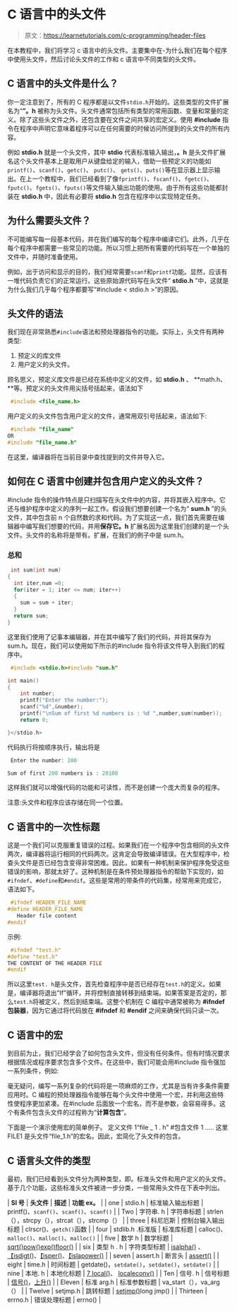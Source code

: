 # C 语言中的头文件

> 原文：<https://learnetutorials.com/c-programming/header-files>

在本教程中，我们将学习 c 语言中的头文件。主要集中在-为什么我们在每个程序中使用头文件，然后讨论头文件的工作和 c 语言中不同类型的头文件。

## C 语言中的头文件是什么？

你一定注意到了，所有的 C 程序都是以文件`stdio.h`开始的。这些类型的文件扩展名为“**”。h** 被称为头文件。头文件通常包括所有类型的常用函数、变量和常量的定义。除了这些头文件之外，还包含要在文件之间共享的宏定义。使用 **#include** 指令在程序中声明它意味着程序可以在任何需要的时候访问所提到的头文件的所有内容。

例如 **stdio.h** 就是一个头文件，其中 **stdio** 代表标准输入输出，**。h** 是头文件扩展名这个头文件基本上是取用户从键盘给定的输入，借助一些预定义的功能如`printf()`、`scanf()`、`getc()`、 `putc()`、 `gets()`、`puts()`等在显示器上显示输出。在上一个教程中，我们已经看到了像`fprintf()`、`fscanf()`、`fgetc()`、 `fputc()`、`fgets()`、`fputs()`等文件输入输出功能的使用。由于所有这些功能都封装在 **stdio.h** 中，因此有必要将 **stdio.h** 包含在程序中以实现特定任务。

## 为什么需要头文件？

不可能编写每一段基本代码，并在我们编写的每个程序中编译它们。此外，几乎在每个程序中都需要一些常见的功能。所以习惯上把所有需要的代码写在一个单独的文件中，并随时准备使用。

例如，出于访问和显示的目的，我们经常需要`scanf`和`printf`功能。显然，应该有一堆代码负责它们的正常运行。这些原始源代码写在头文件“ **stdio.h** ”中，这就是为什么我们几乎每个程序都要写“#include < stdio.h >”的原因。

## 头文件的语法

我们现在非常熟悉`#include`语法和预处理器指令的功能。实际上，头文件有两种类型:

1.  预定义的库文件
2.  用户定义的头文件。

顾名思义，预定义库文件是已经在系统中定义的文件，如 **stdio.h** 、 **math.h、**等。预定义的头文件用尖括号括起来，语法如下

```c
 #include <file_name.h> 

```

用户定义的头文件包含用户定义的文件，通常用双引号括起来，语法如下:

```c
 #include "file_name"  
OR
#include "file_name.h" 

```

在这里，编译器将在当前目录中查找提到的文件并导入它。

## 如何在 C 语言中创建并包含用户定义的头文件？

#include 指令的操作特点是只扫描写在头文件中的内容，并将其嵌入程序中。它还与维护程序中定义的序列一起工作。假设我们想要创建一个名为“ **sum.h** ”的头文件，其中包含前 n 个自然数的求和代码。为了实现这一点，我们首先需要在编辑器中编写我们想要的代码，并用**保存它。h** 扩展名因为这里我们创建的是一个头文件。头文件的名称将是带有。扩展，在我们的例子中是 sum.h。

### 总和

```c
 int sum(int num)
{
  int iter,num =0;
  for(iter = 1; iter <= num; iter++)
  {
    sum = sum + iter;
  }
  return sum;
} 

```

这里我们使用了记事本编辑器，并在其中编写了我们的代码，并将其保存为 sum.h。现在，我们可以使用如下所示的#include 指令将该文件导入到我们的程序中。

```c
 #include <stdio.h>#include "sum.h"

int main()
{
    int number;
    printf("Enter the number:");
    scanf("%d",&number);
    printf("\nSum of first %d numbers is : %d ",number,sum(number));
    return 0;

}</stdio.h> 

```

代码执行将按顺序执行，输出将是

```c
 Enter the number: 200

Sum of first 200 numbers is : 20100 
```

这样我们就可以增强代码的功能和可读性，而不是创建一个庞大而复杂的程序。

注意:头文件和程序应该存储在同一个位置。

## C 语言中的一次性标题

这是一个我们可以克服重复错误的过程。如果我们在一个程序中包含相同的头文件两次，编译器将运行相同的代码两次。这肯定会导致编译错误。在大型程序中，检查头文件是否已经包含变得非常困难。因此，如果有一种机制来保护程序免受这些错误的影响，那就太好了。这种机制是在条件预处理器指令的帮助下实现的，如`#ifndef`、`#define`和`#endif`。这些是常用的带条件的代码集，经常用来完成它，语法如下。

```c
 #ifndef HEADER_FILE_NAME
#define HEADER_FILE_NAME
   Header file content
#endif 

```

示例:

```c
 #ifndef "test.h"
#define "test.h"
THE CONTENT OF THE HEADER FILE 
#endif 

```

所以这里`test. h`是头文件，首先检查程序中是否已经存在`test.h`的定义。如果是，编译器将退出“If”循环，并将控制直接转移到结束端。如果答案是否定的，那么`test.h`将被定义，然后到结束端。这整个机制在 C 编程中通常被称为 **#ifndef 包装器**，因为它通过将代码放在 **#ifndef** 和 **#endif** 之间来确保代码只读一次。

## C 语言中的宏

到目前为止，我们已经学会了如何包含头文件，但没有任何条件。但有时情况要求根据情况或程序要求包含多个文件。在这些中，我们可能会用#include 指令强加一系列条件，例如:

毫无疑问，编写一系列复杂的代码将是一项麻烦的工作，尤其是当有许多条件需要应用时。C 编程的预处理器指令能够在每个头文件中使用一个宏，并利用这些特性使程序更加紧凑。在#include 后面放一个宏名，而不是参数，会容易得多。这个有条件包含头文件的过程称为“**计算包含**”。

下面是一个演示使用宏的简单例子。
定义文件 1“file _ 1 . h”
#包含文件 1
.....
这里 FILE1 是头文件“file_1.h”的宏名。因此，宏简化了头文件的包含。

## C 语言头文件的类型

最初，我们已经看到头文件分为两种类型，即。标准头文件和用户定义的头文件。基于几个功能，这些标准头文件被进一步分类，一些常用头文件在下表中列出。

| **Sl 号** | **头文件** | **描述** | **功能 ex。** |
| one | stdio.h | 标准输入输出标题 | printf()、`scanf()`、`scanf()`、`scanf()` |
| Two | 字符串. h | 字符串标题 | strlen（），strcpy（），strcat（），strcmp（） |
| three | 科尼厄斯 | 控制台输入输出标题 | clrscr()、`getch()`函数 |
| four | stdlib.h .标准版 | 标准库标题 | calloc()、`malloc()`、`malloc()`、`malloc()` |
| five | 数学 h | 数学标题 | [sqrt()](../../c-programming/library-functions/sqrt)[pow()](../../c-programming/library-functions/pow)[exp()](../../c-programming/library-functions/exp)[floor()](../../c-programming/library-functions/floor) |
| six | 类型 h . h | 字符类型标题 | [isalpha()](../../c-programming/library-functions/isalpha) 、[【isdigt()](../../c-programming/library-functions/isdigit)、[【isper()](../../c-programming/library-functions/isupper)、[【islapower()](../../c-programming/library-functions/islower) |
| seven | assert.h | 断言头 | [assert()](../../c-programming/library-functions/assert) |
| eight | time.h | 时间标题 | getdate()，`setdate()`，`setdate()`，`setdate()` |
| nine | 本地. h | 本地化标题 | [7 local()](../../c-programming/library-functions/setlocale)、 [localeconv()](../../c-programming/library-functions/localeconv) |
| Ten | 信号. h | 信号标题 | [信号()](../../c-programming/library-functions/signal)，[上升()](../../c-programming/library-functions/raise) |
| Eleven | 标准 arg.h | 标准参数标题 | va_start（），va_arg（） |
| Twelve | setjmp.h | 跳转标题 | [setjmp()](../../c-programming/library-functions/longjmp)long jmp() |
| Thirteen | errno.h | 错误处理标题 | errno() |